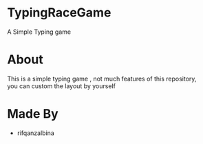 # TypingRaceGame  
A Simple Typing game

# About
This is a simple typing game , not much features of this repository,  <br> 
you can custom the layout by yourself

# Made By
- rifqanzalbina
